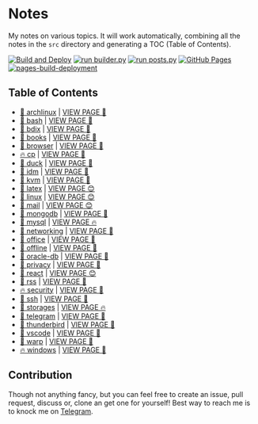 # Notes

My notes on various topics. It will work automatically, combining all the notes in the `src` directory and generating a TOC (Table of Contents).

[![Build and Deploy](https://github.com/SharafatKarim/notes/actions/workflows/action.yml/badge.svg)](https://github.com/SharafatKarim/notes/actions/workflows/action.yml)
[![run builder.py](https://github.com/SharafatKarim/notes/actions/workflows/action.yml/badge.svg)](https://github.com/SharafatKarim/notes/actions/workflows/action.yml)
[![run posts.py](https://github.com/SharafatKarim/notes/actions/workflows/posts.yml/badge.svg)](https://github.com/SharafatKarim/notes/actions/workflows/posts.yml)
[![GitHub Pages](https://github.com/SharafatKarim/notes/actions/workflows/gh-pages.yml/badge.svg)](https://github.com/SharafatKarim/notes/actions/workflows/gh-pages.yml)
[![pages-build-deployment](https://github.com/SharafatKarim/notes/actions/workflows/pages/pages-build-deployment/badge.svg)](https://github.com/SharafatKarim/notes/actions/workflows/pages/pages-build-deployment)


## Table of Contents

- [🎉 archlinux](src/archlinux.md) | <a href='https://sharafat.is-a.dev/notes/archlinux' target='_blank'>VIEW PAGE 🍕</a>
- [🤖 bash](src/bash.md) | <a href='https://sharafat.is-a.dev/notes/bash' target='_blank'>VIEW PAGE 🌈</a>
- [🎸 bdix](src/bdix.md) | <a href='https://sharafat.is-a.dev/notes/bdix' target='_blank'>VIEW PAGE 🚀</a>
- [🌟 books](src/books.md) | <a href='https://sharafat.is-a.dev/notes/books' target='_blank'>VIEW PAGE 🤖</a>
- [👾 browser](src/browser.md) | <a href='https://sharafat.is-a.dev/notes/browser' target='_blank'>VIEW PAGE 🌈</a>
- [🔥 cp](src/cp.md) | <a href='https://sharafat.is-a.dev/notes/cp' target='_blank'>VIEW PAGE 👾</a>
- [🌈 duck](src/duck.md) | <a href='https://sharafat.is-a.dev/notes/duck' target='_blank'>VIEW PAGE 🤖</a>
- [🌟 idm](src/idm.md) | <a href='https://sharafat.is-a.dev/notes/idm' target='_blank'>VIEW PAGE 🍕</a>
- [🤖 kvm](src/kvm.md) | <a href='https://sharafat.is-a.dev/notes/kvm' target='_blank'>VIEW PAGE 🍕</a>
- [🍕 latex](src/latex.md) | <a href='https://sharafat.is-a.dev/notes/latex' target='_blank'>VIEW PAGE 😊</a>
- [🚀 linux](src/linux.md) | <a href='https://sharafat.is-a.dev/notes/linux' target='_blank'>VIEW PAGE 😊</a>
- [🌟 mail](src/mail.md) | <a href='https://sharafat.is-a.dev/notes/mail' target='_blank'>VIEW PAGE 😊</a>
- [🍕 mongodb](src/mongodb.md) | <a href='https://sharafat.is-a.dev/notes/mongodb' target='_blank'>VIEW PAGE 👾</a>
- [🤖 mysql](src/mysql.md) | <a href='https://sharafat.is-a.dev/notes/mysql' target='_blank'>VIEW PAGE 🔥</a>
- [🎉 networking](src/networking.md) | <a href='https://sharafat.is-a.dev/notes/networking' target='_blank'>VIEW PAGE 🚀</a>
- [🍕 office](src/office.md) | <a href='https://sharafat.is-a.dev/notes/office' target='_blank'>VIEW PAGE 🌈</a>
- [🌟 offline](src/offline.md) | <a href='https://sharafat.is-a.dev/notes/offline' target='_blank'>VIEW PAGE 👾</a>
- [👾 oracle-db](src/oracle-db.md) | <a href='https://sharafat.is-a.dev/notes/oracle-db' target='_blank'>VIEW PAGE 🎸</a>
- [🌈 privacy](src/privacy.md) | <a href='https://sharafat.is-a.dev/notes/privacy' target='_blank'>VIEW PAGE 🍕</a>
- [🌟 react](src/react.md) | <a href='https://sharafat.is-a.dev/notes/react' target='_blank'>VIEW PAGE 😊</a>
- [🎸 rss](src/rss.md) | <a href='https://sharafat.is-a.dev/notes/rss' target='_blank'>VIEW PAGE 🌈</a>
- [🔥 security](src/security.md) | <a href='https://sharafat.is-a.dev/notes/security' target='_blank'>VIEW PAGE 🤖</a>
- [🎸 ssh](src/ssh.md) | <a href='https://sharafat.is-a.dev/notes/ssh' target='_blank'>VIEW PAGE 👾</a>
- [🌈 storages](src/storages.md) | <a href='https://sharafat.is-a.dev/notes/storages' target='_blank'>VIEW PAGE 🔥</a>
- [🚀 telegram](src/telegram.md) | <a href='https://sharafat.is-a.dev/notes/telegram' target='_blank'>VIEW PAGE 🤖</a>
- [🍕 thunderbird](src/thunderbird.md) | <a href='https://sharafat.is-a.dev/notes/thunderbird' target='_blank'>VIEW PAGE 🌈</a>
- [👾 vscode](src/vscode.md) | <a href='https://sharafat.is-a.dev/notes/vscode' target='_blank'>VIEW PAGE 🤖</a>
- [👾 warp](src/warp.md) | <a href='https://sharafat.is-a.dev/notes/warp' target='_blank'>VIEW PAGE 👾</a>
- [🔥 windows](src/windows.md) | <a href='https://sharafat.is-a.dev/notes/windows' target='_blank'>VIEW PAGE 🎉</a>

## Contribution

Though not anything fancy, but you can feel free to create an issue, pull request, discuss or, clone an get one for yourself!
Best way to reach me is to knock me on [Telegram](https://t.me/SharafatKarim).

